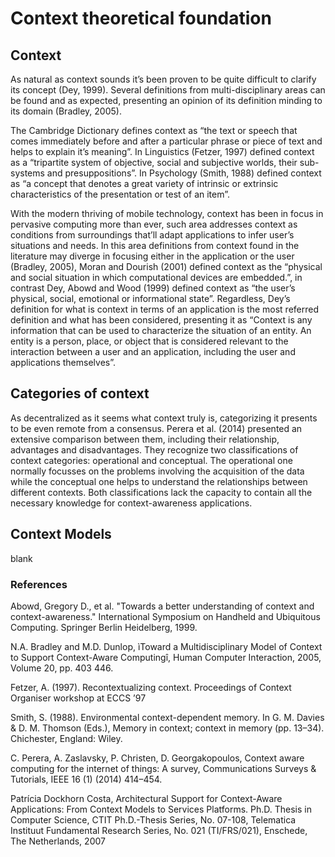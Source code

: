 # Context theoretical foundation

## Context

As natural as context sounds it’s been proven to be quite difficult to clarify its concept (Dey, 1999). Several definitions from multi-disciplinary areas can be found and as expected, presenting an opinion of its definition minding to its domain (Bradley, 2005).

The Cambridge Dictionary defines context as “the text or speech that comes immediately before and after a particular phrase or piece of text and helps to explain it’s meaning”. In Linguistics (Fetzer, 1997) defined context as a “tripartite system of objective, social and subjective worlds, their sub-systems and presuppositions”. In Psychology (Smith, 1988) defined context as “a concept that denotes a great variety of intrinsic or extrinsic characteristics of the presentation or test of an item”.

With the modern thriving of mobile technology, context has been in focus in pervasive computing more than ever, such area addresses context as conditions from surroundings that’ll adapt applications to infer user’s situations and needs. In this area definitions from context found in the literature may diverge in focusing either in the application or the user (Bradley, 2005), Moran and Dourish (2001) defined context as the “physical and social situation in which computational devices are embedded.”, in contrast Dey, Abowd and Wood (1999) defined context as “the user’s physical, social, emotional or informational state”. Regardless, Dey’s definition for what is context in terms of an application is the most referred definition and what has been considered, presenting it as “Context is any information that can be used to characterize the situation of an entity. An entity is a person, place, or object that is considered relevant to the interaction between a user and an application, including the user and applications themselves”.

## Categories of context

As decentralized as it seems what context truly is, categorizing it presents to be even remote from a consensus. Perera et al. (2014) presented an extensive comparison between them, including their relationship, advantages and disadvantages. They recognize two classifications of context categories: operational and conceptual. The operational one normally focusses on the problems involving the acquisition of the data while the conceptual one helps to understand the relationships between different contexts. Both classifications lack the capacity to contain all the necessary knowledge for context-awareness applications.

## Context Models

blank

### References

Abowd, Gregory D., et al. "Towards a better understanding of context and context-awareness." International Symposium on Handheld and Ubiquitous Computing. Springer Berlin Heidelberg, 1999.

N.A. Bradley and M.D. Dunlop, ìToward a Multidisciplinary Model of Context to Support Context-Aware Computingî, Human Computer Interaction, 2005, Volume 20, pp. 403 446.

Fetzer, A. (1997). Recontextualizing context. Proceedings of Context Organiser workshop at ECCS ’97

Smith, S. (1988). Environmental context-dependent memory. In G. M. Davies & D. M. Thomson (Eds.), Memory in context; context in memory (pp. 13–34). Chichester, England: Wiley.

C. Perera, A. Zaslavsky, P. Christen, D. Georgakopoulos, Context aware computing for the internet of things: A survey, Communications Surveys & Tutorials, IEEE 16 (1) (2014) 414–454.

Patrícia Dockhorn Costa, Architectural Support for Context-Aware Applications: From Context Models to Services Platforms. Ph.D. Thesis in Computer Science, CTIT Ph.D.-Thesis Series, No. 07-108, Telematica Instituut Fundamental Research Series, No. 021 (TI/FRS/021), Enschede, The Netherlands, 2007
